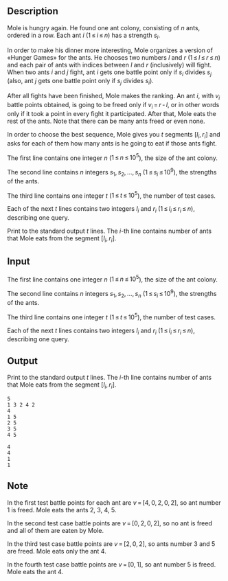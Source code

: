 ## Description

<div><p>Mole is hungry again. He found one ant colony, consisting of <span class="tex-span"><i>n</i></span> ants, ordered in a row. Each ant <span class="tex-span"><i>i</i></span> (<span class="tex-span">1 ≤ <i>i</i> ≤ <i>n</i></span>) has a strength <span class="tex-span"><i>s</i><sub class="lower-index"><i>i</i></sub></span>.</p><p>In order to make his dinner more interesting, Mole organizes a version of «Hunger Games» for the ants. He chooses two numbers <span class="tex-span"><i>l</i></span> and <span class="tex-span"><i>r</i></span> (<span class="tex-span">1 ≤ <i>l</i> ≤ <i>r</i> ≤ <i>n</i></span>) and each pair of ants with indices between <span class="tex-span"><i>l</i></span> and <span class="tex-span"><i>r</i></span> (inclusively) will fight. When two ants <span class="tex-span"><i>i</i></span> and <span class="tex-span"><i>j</i></span> fight, ant <span class="tex-span"><i>i</i></span> gets one battle point only if <span class="tex-span"><i>s</i><sub class="lower-index"><i>i</i></sub></span> divides <span class="tex-span"><i>s</i><sub class="lower-index"><i>j</i></sub></span> (also, ant <span class="tex-span"><i>j</i></span> gets one battle point only if <span class="tex-span"><i>s</i><sub class="lower-index"><i>j</i></sub></span> divides <span class="tex-span"><i>s</i><sub class="lower-index"><i>i</i></sub></span>). </p><p>After all fights have been finished, Mole makes the ranking. An ant <span class="tex-span"><i>i</i></span>, with <span class="tex-span"><i>v</i><sub class="lower-index"><i>i</i></sub></span> battle points obtained, is going to be freed only if <span class="tex-span"><i>v</i><sub class="lower-index"><i>i</i></sub> = <i>r</i> - <i>l</i></span>, or in other words only if it took a point in every fight it participated. After that, Mole eats the rest of the ants. Note that there can be many ants freed or even none.</p><p>In order to choose the best sequence, Mole gives you <span class="tex-span"><i>t</i></span> segments <span class="tex-span">[<i>l</i><sub class="lower-index"><i>i</i></sub>, <i>r</i><sub class="lower-index"><i>i</i></sub>]</span> and asks for each of them how many ants is he going to eat if those ants fight.</p></div><div class="input-specification"><p>The first line contains one integer <span class="tex-span"><i>n</i></span> (<span class="tex-span">1 ≤ <i>n</i> ≤ 10<sup class="upper-index">5</sup></span>), the size of the ant colony. </p><p>The second line contains <span class="tex-span"><i>n</i></span> integers <span class="tex-span"><i>s</i><sub class="lower-index">1</sub>, <i>s</i><sub class="lower-index">2</sub>, ..., <i>s</i><sub class="lower-index"><i>n</i></sub></span> (<span class="tex-span">1 ≤ <i>s</i><sub class="lower-index"><i>i</i></sub> ≤ 10<sup class="upper-index">9</sup></span>), the strengths of the ants. </p><p>The third line contains one integer <span class="tex-span"><i>t</i></span> (<span class="tex-span">1 ≤ <i>t</i> ≤ 10<sup class="upper-index">5</sup></span>), the number of test cases. </p><p>Each of the next <span class="tex-span"><i>t</i></span> lines contains two integers <span class="tex-span"><i>l</i><sub class="lower-index"><i>i</i></sub></span> and <span class="tex-span"><i>r</i><sub class="lower-index"><i>i</i></sub></span> (<span class="tex-span">1 ≤ <i>l</i><sub class="lower-index"><i>i</i></sub> ≤ <i>r</i><sub class="lower-index"><i>i</i></sub> ≤ <i>n</i></span>), describing one query.</p></div><div class="output-specification"><p>Print to the standard output <span class="tex-span"><i>t</i></span> lines. The <span class="tex-span"><i>i</i></span>-th line contains number of ants that Mole eats from the segment <span class="tex-span">[<i>l</i><sub class="lower-index"><i>i</i></sub>, <i>r</i><sub class="lower-index"><i>i</i></sub>]</span>.</p></div>

## Input

<p>The first line contains one integer <span class="tex-span"><i>n</i></span> (<span class="tex-span">1 ≤ <i>n</i> ≤ 10<sup class="upper-index">5</sup></span>), the size of the ant colony. </p><p>The second line contains <span class="tex-span"><i>n</i></span> integers <span class="tex-span"><i>s</i><sub class="lower-index">1</sub>, <i>s</i><sub class="lower-index">2</sub>, ..., <i>s</i><sub class="lower-index"><i>n</i></sub></span> (<span class="tex-span">1 ≤ <i>s</i><sub class="lower-index"><i>i</i></sub> ≤ 10<sup class="upper-index">9</sup></span>), the strengths of the ants. </p><p>The third line contains one integer <span class="tex-span"><i>t</i></span> (<span class="tex-span">1 ≤ <i>t</i> ≤ 10<sup class="upper-index">5</sup></span>), the number of test cases. </p><p>Each of the next <span class="tex-span"><i>t</i></span> lines contains two integers <span class="tex-span"><i>l</i><sub class="lower-index"><i>i</i></sub></span> and <span class="tex-span"><i>r</i><sub class="lower-index"><i>i</i></sub></span> (<span class="tex-span">1 ≤ <i>l</i><sub class="lower-index"><i>i</i></sub> ≤ <i>r</i><sub class="lower-index"><i>i</i></sub> ≤ <i>n</i></span>), describing one query.</p>

## Output

<p>Print to the standard output <span class="tex-span"><i>t</i></span> lines. The <span class="tex-span"><i>i</i></span>-th line contains number of ants that Mole eats from the segment <span class="tex-span">[<i>l</i><sub class="lower-index"><i>i</i></sub>, <i>r</i><sub class="lower-index"><i>i</i></sub>]</span>.</p>





```input1
5
1 3 2 4 2
4
1 5
2 5
3 5
4 5

```




```output1
4
4
1
1

```



## Note

<p>In the first test battle points for each ant are <span class="tex-span"><i>v</i> = [4, 0, 2, 0, 2]</span>, so ant number <span class="tex-span">1</span> is freed. Mole eats the ants <span class="tex-span">2</span>, <span class="tex-span">3</span>, <span class="tex-span">4</span>, <span class="tex-span">5</span>.</p><p>In the second test case battle points are <span class="tex-span"><i>v</i> = [0, 2, 0, 2]</span>, so no ant is freed and all of them are eaten by Mole.</p><p>In the third test case battle points are <span class="tex-span"><i>v</i> = [2, 0, 2]</span>, so ants number <span class="tex-span">3</span> and <span class="tex-span">5</span> are freed. Mole eats <span class="tex-font-style-bf">only the ant <span class="tex-span">4</span></span>.</p><p>In the fourth test case battle points are <span class="tex-span"><i>v</i> = [0, 1]</span>, so ant number <span class="tex-span">5</span> is freed. Mole eats the ant <span class="tex-span">4</span>.</p>
